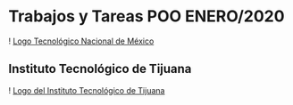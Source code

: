 # Trabajos y Tareas POO ENERO/2020

! [Logo Tecnológico Nacional de México](https://github.com/FranFig1310/FigueroaWorksOOP/blob/master/Portada%20IMG/Logo-TecNM-2017.png)
## Instituto Tecnológico de Tijuana 
! [Logo del Instituto Tecnológico de Tijuana](https://github.com/FranFig1310/FigueroaWorksOOP/blob/master/Portada%20IMG/ITT%20Logo.png)



